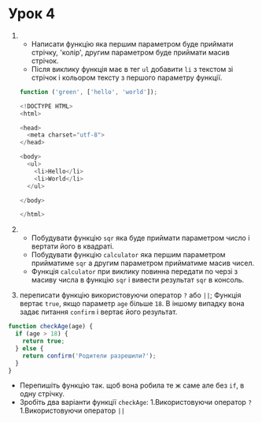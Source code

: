 # Урок 4

1. * Написати функцію яка першим параметром буде приймати стрічку, 'колір', другим параметром буде приймати масив стрічок. 
   * Після виклику функція має в тег ```ul``` добавити ```li``` з текстом зі стрічок і кольором тексту з першого параметру функції.

    ``` js
    function ('green', ['hello', 'world']);

    <!DOCTYPE HTML>
    <html>

    <head>
      <meta charset="utf-8">
    </head>

    <body>
      <ul>
        <li>Hello</li>
        <li>World</li>
      </ul>

    </body>

    </html>
    ```

2. * Побудувати функцію ```sqr``` яка буде приймати параметром число і вертати його в квадраті.
   * Побудувати функцію ```calculator``` яка першим параметром прийматиме ```sqr``` а другим параметром прийматиме масив чисел.
   * Функція ```calculator``` при виклику повинна передати по черзі з масиву числа в функцію ```sqr``` і вивести результат ```sqr``` в консоль.
   
3. переписати функцію використовуючи оператор ```?``` або ```||```;
  Функція вертає ```true```, якщо параметр ```age``` більше ```18```. В іншому випадку вона задає питання ```confirm``` і вертає його результат.
  ``` js 
  function checkAge(age) {
    if (age > 18) {
      return true;
    } else {
      return confirm('Родители разрешили?');
    }
  }
  ```
  * Перепишіть функцію так. щоб вона робила те ж саме але без ```if```, в одну стрічку.
  * Зробіть два варіанти функції ```checkAge```:
    1.Використовуючи оператор ```?```
    1.Використовуючи оператор ```||```

